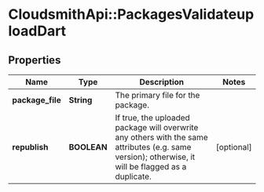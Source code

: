# CloudsmithApi::PackagesValidateuploadDart

## Properties
Name | Type | Description | Notes
------------ | ------------- | ------------- | -------------
**package_file** | **String** | The primary file for the package. | 
**republish** | **BOOLEAN** | If true, the uploaded package will overwrite any others with the same attributes (e.g. same version); otherwise, it will be flagged as a duplicate. | [optional] 



